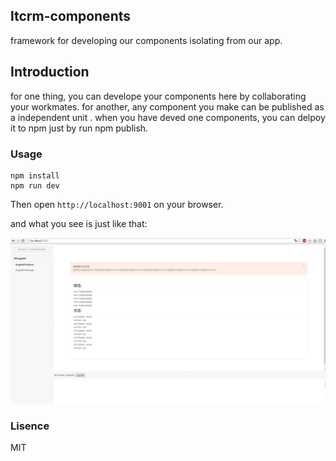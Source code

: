 ## ltcrm-components

  framework for developing our components isolating from our app.
## Introduction
for one thing, you can develope your components here by collaborating your workmates.
for another, any component you make can be published as a independent unit . when you have deved one components, you can delpoy it to npm just by run npm publish.

### Usage

```
npm install
npm run dev
```

Then open `http://localhost:9001` on your browser. 

and what you see is just like that:

![image](https://github.com/azl397985856/ltcrm-components/raw/master/clip.png)

### Lisence
MIT
